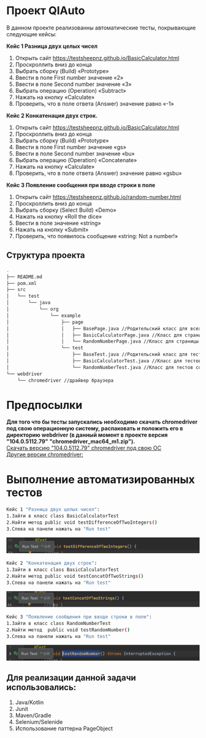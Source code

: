 # Проект QIAuto

В данном проекте реализованны автоматические тесты, покрывающие следующие кейсы:

**Кейс 1 Разница двух целых чисел**
1. Открыть сайт https://testsheepnz.github.io/BasicCalculator.html
2. Проскроллить вниз до конца
3. Выбрать сборку (Build) «Prototype»
4. Ввести в поле First number значение «2»
5. Ввести в поле Second number значение «3»
6. Выбрать операцию (Operation) «Subtract»
7. Нажать на кнопку «Calculate»
8. Проверить, что в поле ответа (Answer) значение равно «-1»

**Кейс 2 Конкатенация двух строк.**
1. Открыть сайт https://testsheepnz.github.io/BasicCalculator.html
2. Проскроллить вниз до конца
3. Выбрать сборку (Build) «Prototype»
4. Ввести в поле First number значение «gs»
5. Ввести в поле Second number значение «bu»
6. Выбрать операцию (Operation) «Concatenate»
7. Нажать на кнопку «Calculate»
8. Проверить, что в поле ответа (Answer) значение равно «gsbu»

**Кейс 3 Появление сообщения при вводе строки в поле**
1. Открыть сайт https://testsheepnz.github.io/random-number.html
2. Проскроллить вниз до конца
3. Выбрать сборку (Select Build) «Demo»
4. Нажать на кнопку «Roll the dice»
5. Ввести в поле значение «string»
6. Нажать на кнопку «Submit»
7. Проверить, что появилось сообщение «string: Not a number!»

## Cтруктура проекта 
```bash
.
├── README.md
├── pom.xml
├── src
│   └── test
│       └── java
│           └── org
│               └── example
│                   ├── page
│                   │   ├── BasePage.java //Родительский класс для всех страниц
│                   │   ├── BasicCalculatorPage.java //Класс для страницы BasicCalculator
│                   │   └── RandomNumberPage.java //Класс для страницы RandomNumber
│                   └── test
│                       ├── BaseTest.java //Родительский класс для тестов
│                       ├── BasicCalculatorTest.java //Класс для тестов со страницы BasicCalculator
│                       └── RandomNumberTest.java //Класс для тестов со страницы RandomNumber
└── webdriver 
    └── chromedriver //драйвер браузера
```
# Предпосылки
**Для того что бы тесты запускались необходимо скачать chromedriver под свою операционную систему, распаковать и положить его в директорию webdriver (в данный момент в проекте версия "104.0.5112.79" "chromedriver_mac64_m1.zip").**
</br>[Скачать версию "104.0.5112.79" chromedriver под свою ОС](https://chromedriver.storage.googleapis.com/index.html?path=104.0.5112.79/)
</br>[Другие версии chromedriver:](https://chromedriver.chromium.org/downloads)

# Выполнение автоматизированных тестов
```bash
Кейс 1 "Разница двух целых чисел":
1.Зайти в класс class BasicCalculatorTest
2.Найти метод public void testDifferenceOfTwoIntegers() 
3.Слева на панели нажать на "Run test"
```
!["Разница двух целых чисел"](https://github.com/estepanyuk/QIAuto/blob/4774432445ed11a8aead98083a24815b434ab8e0/docs/testDifferenceOfTwoIntegers.png)

```bash
Кейс 2 "Конкатенация двух строк":
1.Зайти в класс class BasicCalculatorTest
2.Найти метод public void testConcatOfTwoStrings() 
3.Слева на панели нажать на "Run test"
```
!["Конкатенация двух строк"](https://github.com/estepanyuk/QIAuto/blob/4774432445ed11a8aead98083a24815b434ab8e0/docs/testConcatOfTwoStrings.png)

```bash
Кейс 3 "Появление сообщения при вводе строки в поле":
1.Зайти в класс class RandomNumberTest
2.Найти метод  public void testRandomNumber() 
3.Слева на панели нажать на "Run test"
```
!["Появление сообщения при вводе строки в пол"](https://github.com/estepanyuk/QIAuto/blob/4774432445ed11a8aead98083a24815b434ab8e0/docs/testRandomNumber.png)


## Для реализации данной задачи использовались:
1. Java/Kotlin
2. Junit
3. Maven/Gradle
4. Selenium/Selenide
5. Использование паттерна PageObject
